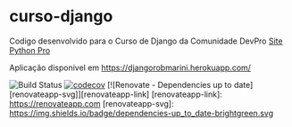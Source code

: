 # curso-django
Codigo desenvolvido para o Curso de Django da Comunidade DevPro [Site Python Pro](https://plataforma.dev.pro.br/)

Aplicação disponivel em https://djangorobmarini.herokuapp.com/

![Build Status](https://github.com/robbienroll/curso-django/actions/workflows/curso_django_ci/badge.svg)
[![codecov](https://codecov.io/gh/robbienroll/curso-django/branch/main/graph/badge.svg?token=25TVHFN4GB)](https://codecov.io/gh/robbienroll/curso-django)
[![Renovate - Dependencies up to date][renovateapp-svg]][renovateapp-link]
[renovateapp-link]: https://renovateapp.com
[renovateapp-svg]: https://img.shields.io/badge/dependencies-up_to_date-brightgreen.svg
